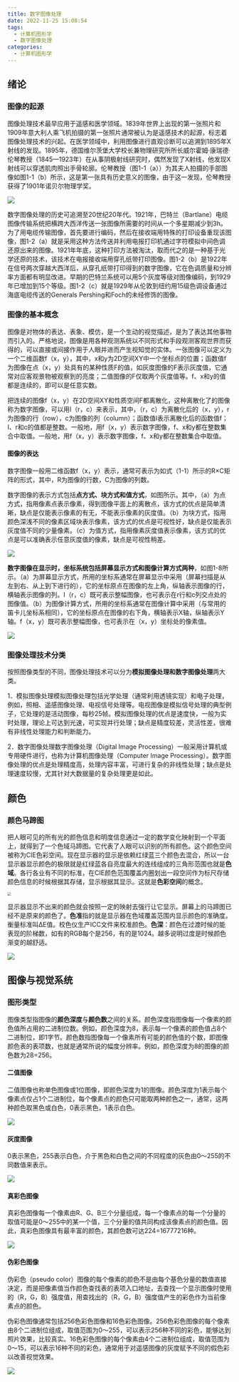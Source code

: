 ```yaml
---
title: 数字图像处理
date: 2022-11-25 15:08:54
tags:
  - 计算机图形学
  - 数字图像处理
categories:
  - 计算机图形学
---
```

## 绪论
### 图像的起源
图像处理技术最早应用于遥感和医学领域。1839年世界上出现的第一张照片和1909年意大利人乘飞机拍摄的第一张照片通常被认为是遥感技术的起源，标志着图像处理技术的兴起。在医学领域中，利用图像进行直观诊断可以追溯到1895年X射线的发现。1895年，德国维尔茨堡大学校长兼物理研究所所长威尔霍姆·康瑞德·伦琴教授（1845—1923年）在从事阴极射线研究时，偶然发现了X射线，他发现X射线可以穿透肌肉照出手骨轮廓。伦琴教授（图1-1（a））为其夫人拍摄的手部图像如图1-1（b）所示，这是第一张具有历史意义的图像，由于这一发现，伦琴教授获得了1901年诺贝尔物理学奖。

![](https://s2.loli.net/2022/11/25/YhsxOSz83XZq2NL.png)

数字图像处理的历史可追溯至20世纪20年代。1921年，巴特兰（Bartlane）电缆图像传输系统把横跨大西洋传送一张图像所需要的时间从一个多星期减少到3h。为了用电缆传输图像，首先要进行编码，然后在接收端用特殊的打印设备重现该图像，图1-2（a）就是采用这种方法传送并利用电报打印机通过字符模拟中间色调还原出来的图像。1921年年底，这种打印方法被淘汰，取而代之的是一种基于光学还原的技术，该技术在电报接收端用穿孔纸带打印图像。图1-2（b）是1922年在信号两次穿越大西洋后，从穿孔纸带打印得到的数字图像，它在色调质量和分辨率方面都有明显改进。早期的巴特兰系统可以用5个灰度等级对图像编码，到1929年已增加到15个等级。图1-2（c）就是1929年从伦敦到纽约用15级色调设备通过海底电缆传送的Generals Pershing和Foch的未经修饰的图像。

### 图像的基本概念
图像是对物体的表达、表象、模仿，是一个生动的视觉描述，是为了表达其他事物而引入的。严格地说，图像是用各种观测系统以不同形式和手段观测客观世界而获得的，可以直接或间接作用于人眼并进而产生视知觉的实体。一张图像可以定义为一个二维函数f（x，y），其中，x和y为2D空间XY中一个坐标点的位置；函数值f为图像在点（x，y）处具有的某种性质F的值，如灰度图像的F表示灰度值，它通常对应客观景物被观察到的亮度；二值图像的F仅取两个灰度值等。f、x和y的值都是连续的，即可以是任意实数。

把连续的图像f（x，y）在2D空间XY和性质空间F都离散化，这种离散化了的图像称为数字图像，可以用I（r，c）来表示，其中，（r，c）为离散化后的（x，y），r为图像的行（row），c为图像的列（column）；函数值I表示离散化后的函数值f；I、r和c的值都是整数。一般地，用f（x，y）表示数字图像，f、x和y都在整数集合中取值。一般地，用f（x，y）表示数字图像，f、x和y都在整数集合中取值。

#### 图像的表达
数字图像一般用二维函数f（x，y）表示，通常可表示为如式（1-1）所示的R×C矩阵的形式，其中，R为图像的行数，C为图像的列数。

数字图像的表示方式包括**点方式、块方式和值方式**，如图所示。其中，（a）为点方式，指用像素点表示像素，得到图像平面上的离散点，该方式的优点是简单清晰，缺点是仅能表示像素的有无，不能表示像素的灰度值。（b）为块方式，指用颜色深浅不同的像素区域块表示像素，该方式的优点是可视性好，缺点是仅能表示灰度值不同的少量像素。（c）为值方式，指用像素灰度值表示像素，该方式的优点是可以准确表示任意灰度值的像素，缺点是可视性稍差。

![](https://s2.loli.net/2022/11/25/vpVg3ZdluM4JAfX.png)

**数字图像在显示时，坐标系统包括屏幕显示方式和图像计算方式两种**，如图1-8所示。（a）为屏幕显示方式，所用的坐标系通常在屏幕显示中采用（屏幕扫描是从左到右、从上到下进行的），它的坐标原点在图像的左上角，纵轴表示图像的行，横轴表示图像的列。I（r，c）既可表示整幅图像，也可表示在r行和c列交点处的图像值。（b）为图像计算方式，所用的坐标系通常在图像计算中采用（与常用的笛卡儿坐标系相同），它的坐标原点在图像的右下角，横轴表示X轴，纵轴表示Y轴。f（x，y）既可表示整幅图像，也可表示在（x，y）坐标处的像素值。

![](https://s2.loli.net/2022/11/25/dkSsIJ8K4w9n5TB.png)

### 图像处理技术分类

按照图像类型的不同，图像处理技术可以分为**模拟图像处理和数字图像处理**两大类。

1．模拟图像处理模拟图像处理包括光学处理（通常利用透镜实现）和电子处理，例如，照相、遥感图像处理、电视信号处理等。电视图像是模拟信号处理的典型例子，它处理的是活动图像，每秒25帧。模拟图像处理的优点是速度快，一般为实时处理，理论上可达到光速，可实现并行处理；缺点是精度较差，灵活性差，很难有非线性处理能力和判断能力。

2．数字图像处理数字图像处理（Digital Image Processing）一般采用计算机或专用硬件进行，也称为计算机图像处理（Computer Image Processing）。数字图像处理的优点是处理精度高，处理内容丰富，可进行复杂的非线性处理；缺点是处理速度较慢，尤其针对大数据量的复杂处理更是如此。

## 颜色
### 颜色马蹄图
把人眼可见的所有光的颜色信息和明度信息通过一定的数学变化映射到一个平面上，就得到了一个色域马蹄图。它代表了人眼可以识别的所有颜色。这个颜色空间被称为CIE色彩空间。现在显示器的显示是依赖红绿蓝三个颜色去混合，所以一台显示器显示颜色的极限就是红绿蓝各自亮度最大的连线组成的三角形范围也就是**色域**。各行各业有不同的标准，在CIE颜色范围覆盖内圈划出一段空间作为标尺存储颜色信息的时候根据其存储，显示根据其显示。这就是**色彩空间**的概念。

<img src="https://s2.loli.net/2022/11/25/NfDJy79Kd4mu6LO.png" style="zoom:50%;" />


显示器显示不出来的颜色就会按照一定的映射去强行让它显示。屏幕上的马蹄图已经不是原来的颜色了。**色准**指的就是显示器在色域覆盖范围内显示颜色的准确度。衡量标准叫∆E值。校色仪生产ICC文件来校准颜色。**色深**：颜色在过渡时候的能表现的阶梯数，如有的RGB每个是256，有的是1024。越多说明过度是时候颜色渐变的越舒适。

![](https://s2.loli.net/2022/11/25/A7Q6PXBJVHp4ML1.png)

## 图像与视觉系统
### 图形类型
图像类型指图像的**颜色深度**与**颜色数**之间的关系。颜色深度指图像每一个像素的颜色值所占用的二进制位数。例如，颜色深度为8，表示每一个像素的颜色值占8个二进制位，即1字节。颜色数指图像每一个像素所有可能的颜色值的个数，即图像颜色表的表项数，也就是通常所说的幅度分辨率。例如，颜色深度为8的图像的颜色数为28=256。

#### 二值图像
二值图像也称单色图像或1位图像，即颜色深度为1的图像。颜色深度为1表示每个像素点仅占1个二进制位，每个像素点的颜色只可能取两种颜色之一，通常，这两种颜色取黑色或白色，0表示黑色，1表示白色。

![](https://s2.loli.net/2022/11/25/ipoGVqPDAczZKx6.png)

#### 灰度图像
0表示黑色，255表示白色，介于黑色和白色之间的不同程度的灰色由0～255的不同数值来表示。

![](https://s2.loli.net/2022/11/25/xA1zup5P4ZWCOlm.png)




#### 真彩色图像
真彩色图像每一个像素由R、G、B三个分量组成，每一个像素点的每一个分量的取值可能是0～255中的某一个值，三个分量的值共同构成该像素点的颜色值。因此，真彩色图像具有最丰富的颜色，其颜色数可达224=16777216种。

![](https://s2.loli.net/2022/11/25/b7HR1pMc9P2YOvS.png)

#### 伪彩色图像
伪彩色（pseudo color）图像的每个像素的颜色不是由每个基色分量的数值直接决定，而是把像素值当作颜色查找表的表项入口地址，去查找一个显示图像时使用的（R，G，B）强度值，用查找出的（R，G，B）强度值产生的彩色作为当前像素点的颜色。

伪彩色图像通常包括256色彩色图像和16色彩色图像。256色彩色图像的每个像素由8个二进制位组成，取值范围为0～255，可以表示256种不同的彩色，能够达到照片效果，比较真实。16色彩色图像的每个像素由4个二进制位组成，取值范围为0～15，可以表示16种不同的彩色，通常用于对遥感图像的灰度赋予不同的假色彩以改善视觉效果。

![](https://s2.loli.net/2022/11/25/GhcBkdL2xZyQ6vH.png)
